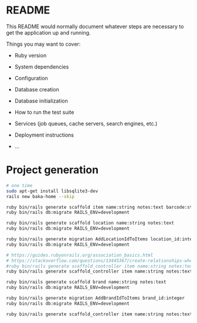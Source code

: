 # README

This README would normally document whatever steps are necessary to get the
application up and running.

Things you may want to cover:

* Ruby version

* System dependencies

* Configuration

* Database creation

* Database initialization

* How to run the test suite

* Services (job queues, cache servers, search engines, etc.)

* Deployment instructions

* ...

# Project generation
```bash
# one time
sudo apt-get install libsqlite3-dev
rails new baka-home --skip

ruby bin/rails generate scaffold item name:string notes:text barcode:string valid_to:datetime
ruby bin/rails db:migrate RAILS_ENV=development

ruby bin/rails generate scaffold location name:string notes:text
ruby bin/rails db:migrate RAILS_ENV=development

ruby bin/rails generate migration AddLocationIdToItems location_id:integer
ruby bin/rails db:migrate RAILS_ENV=development

# https://guides.rubyonrails.org/association_basics.html
# https://stackoverflow.com/questions/13445367/create-relationships-when-scaffolding
#ruby bin/rails generate scaffold_controller item name:string notes:text barcode:string valid_to:datetime location:references --skip-collision-check
ruby bin/rails generate scaffold_controller item name:string notes:text barcode:string valid_to:datetime location:belongs_to --skip-collision-check

ruby bin/rails generate scaffold brand name:string notes:text
ruby bin/rails db:migrate RAILS_ENV=development

ruby bin/rails generate migration AddBrandIdToItems brand_id:integer
ruby bin/rails db:migrate RAILS_ENV=development

ruby bin/rails generate scaffold_controller item name:string notes:text barcode:string valid_to:datetime location:belongs_to brand:belongs_to --skip-collision-check
```